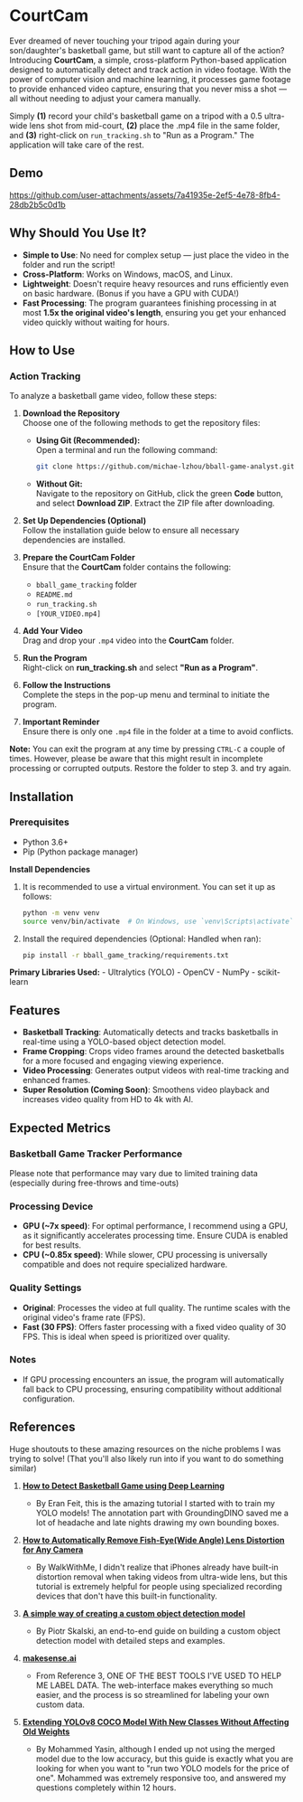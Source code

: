 # CourtCam

Ever dreamed of never touching your tripod again during your son/daughter's basketball game, but still want to capture all of the action? Introducing **CourtCam**, a simple, cross-platform Python-based application designed to automatically detect and track action in video footage. With the power of computer vision and machine learning, it processes game footage to provide enhanced video capture, ensuring that you never miss a shot — all without needing to adjust your camera manually.

Simply **(1)** record your child's basketball game on a tripod with a 0.5 ultra-wide lens shot from mid-court, **(2)** place the .mp4 file in the same folder, and **(3)** right-click on `run_tracking.sh` to "Run as a Program." The application will take care of the rest.

## Demo


https://github.com/user-attachments/assets/7a41935e-2ef5-4e78-8fb4-28db2b5c0d1b



## Why Should You Use It?

- **Simple to Use**: No need for complex setup — just place the video in the folder and run the script!
- **Cross-Platform**: Works on Windows, macOS, and Linux.
- **Lightweight**: Doesn't require heavy resources and runs efficiently even on basic hardware. (Bonus if you have a GPU with CUDA!)
- **Fast Processing**: The program guarantees finishing processing in at most **1.5x the original video's length**, ensuring you get your enhanced video quickly without waiting for hours.

## How to Use

### Action Tracking

To analyze a basketball game video, follow these steps:

1. **Download the Repository**  
   Choose one of the following methods to get the repository files:  

   - **Using Git (Recommended):**  
     Open a terminal and run the following command:  
     ```bash
     git clone https://github.com/michae-lzhou/bball-game-analyst.git
     ```  

   - **Without Git:**  
     Navigate to the repository on GitHub, click the green **Code** button, and select **Download ZIP**. Extract the ZIP file after downloading.
    
2. **Set Up Dependencies (Optional)**  
   Follow the installation guide below to ensure all necessary dependencies are installed.  

3. **Prepare the CourtCam Folder**  
   Ensure that the **CourtCam** folder contains the following:  
   - `bball_game_tracking` folder
   - `README.md`
   - `run_tracking.sh`  
   - `[YOUR_VIDEO.mp4]`  

4. **Add Your Video**  
   Drag and drop your `.mp4` video into the **CourtCam** folder.  

5. **Run the Program**  
   Right-click on **run_tracking.sh** and select **"Run as a Program"**.  

6. **Follow the Instructions**  
   Complete the steps in the pop-up menu and terminal to initiate the program.  

7. **Important Reminder**  
   Ensure there is only one `.mp4` file in the folder at a time to avoid conflicts.  

**Note:** You can exit the program at any time by pressing `CTRL-C` a couple of times. However, please be aware that this might result in incomplete processing or corrupted outputs. Restore the folder to step 3. and try again.

## Installation

### Prerequisites

- Python 3.6+
- Pip (Python package manager)

**Install Dependencies**
1.  It is recommended to use a virtual environment. You can set it up as follows:
    ```bash
    python -m venv venv
    source venv/bin/activate  # On Windows, use `venv\Scripts\activate`
    ```

 2. Install the required dependencies (Optional: Handled when ran):
    ```bash
    pip install -r bball_game_tracking/requirements.txt
    ```

**Primary Libraries Used:**
    - Ultralytics (YOLO)
    - OpenCV
    - NumPy
    - scikit-learn

## Features

- **Basketball Tracking**: Automatically detects and tracks basketballs in real-time using a YOLO-based object detection model.
- **Frame Cropping**: Crops video frames around the detected basketballs for a more focused and engaging viewing experience.
- **Video Processing**: Generates output videos with real-time tracking and enhanced frames.
- **Super Resolution (Coming Soon)**: Smoothens video playback and increases video quality from HD to 4k with AI.

## Expected Metrics

### Basketball Game Tracker Performance

Please note that performance may vary due to limited training data (especially during free-throws and time-outs)

### Processing Device

- **GPU (~7x speed)**: For optimal performance, I recommend using a GPU, as it significantly accelerates processing time. Ensure CUDA is enabled for best results.
- **CPU (~0.85x speed)**: While slower, CPU processing is universally compatible and does not require specialized hardware.

### Quality Settings

- **Original**: Processes the video at full quality. The runtime scales with the original video's frame rate (FPS).
- **Fast (30 FPS)**: Offers faster processing with a fixed video quality of 30 FPS. This is ideal when speed is prioritized over quality.

### Notes
- If GPU processing encounters an issue, the program will automatically fall back to CPU processing, ensuring compatibility without additional configuration.


## References
Huge shoutouts to these amazing resources on the niche problems I was trying to solve! (That you'll also likely run into if you want to do something similar)

1. **[How to Detect Basketball Game using Deep Learning](https://www.youtube.com/watch?v=i8k8YP0oy00)**
   - By Eran Feit, this is the amazing tutorial I started with to train my YOLO models! The annotation part with GroundingDINO saved me a lot of headache and late nights drawing my own bounding boxes.

2. **[How to Automatically Remove Fish-Eye(Wide Angle) Lens Distortion for Any Camera](https://www.youtube.com/watch?v=MAoQqhcKKAo)**
   - By WalkWithMe, I didn't realize that iPhones already have built-in distortion removal when taking videos from ultra-wide lens, but this tutorial is extremely helpful for people using specialized recording devices that don't have this built-in functionality.

3. **[A simple way of creating a custom object detection model](https://towardsdatascience.com/chess-rolls-or-basketball-lets-create-a-custom-object-detection-model-ef53028eac7d)**
   - By Piotr Skalski, an end-to-end guide on building a custom object detection model with detailed steps and examples.

4. **[makesense.ai](https://www.makesense.ai/)**
   - From Reference 3, ONE OF THE BEST TOOLS I'VE USED TO HELP ME LABEL DATA. The web-interface makes everything so much easier, and the process is so streamlined for labeling your own custom data.
  
5. **[Extending YOLOv8 COCO Model With New Classes Without Affecting Old Weights](https://y-t-g.github.io/tutorials/yolov8n-add-classes/)**
   - By Mohammed Yasin, although I ended up not using the merged model due to the low accuracy, but this guide is exactly what you are looking for when you want to "run two YOLO models for the price of one". Mohammed was extremely responsive too, and answered my questions completely within 12 hours.
